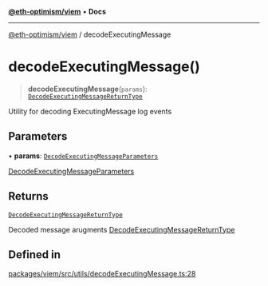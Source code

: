 [**@eth-optimism/viem**](../README.md) • **Docs**

***

[@eth-optimism/viem](../README.md) / decodeExecutingMessage

# decodeExecutingMessage()

> **decodeExecutingMessage**(`params`): [`DecodeExecutingMessageReturnType`](../type-aliases/DecodeExecutingMessageReturnType.md)

Utility for decoding ExecutingMessage log events

## Parameters

• **params**: [`DecodeExecutingMessageParameters`](../type-aliases/DecodeExecutingMessageParameters.md)

[DecodeExecutingMessageParameters](../type-aliases/DecodeExecutingMessageParameters.md)

## Returns

[`DecodeExecutingMessageReturnType`](../type-aliases/DecodeExecutingMessageReturnType.md)

Decoded message arugments [DecodeExecutingMessageReturnType](../type-aliases/DecodeExecutingMessageReturnType.md)

## Defined in

[packages/viem/src/utils/decodeExecutingMessage.ts:28](https://github.com/ethereum-optimism/ecosystem/blob/a6a591d88cd41aa48aa7325dbb668dbe8084e5ee/packages/viem/src/utils/decodeExecutingMessage.ts#L28)
